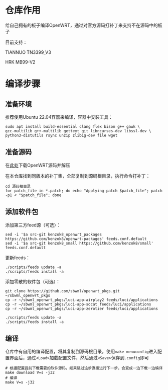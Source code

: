 # 仓库作用

给自己拥有的板子编译OpenWRT，通过对官方源码打补丁来支持不在源码中的板子

目前支持：

TIANNUO TN3399_V3

HRK MB99-V2

# 编译步骤

## 准备环境

推荐使用Ubuntu 22.04容器来编译，容器中安装工具：

```
sudo apt install build-essential clang flex bison g++ gawk \
gcc-multilib g++-multilib gettext git libncurses-dev libssl-dev \
python3-distutils rsync unzip zlib1g-dev file wget
```

## 准备源码

在[此处](https://github.com/openwrt/openwrt/releases)下载OpenWRT源码并解压

在本仓库找到同版本的补丁集，全部复制到源码根目录，执行命令打补丁：

```
cd 源码根目录
for patch_file in *.patch; do echo "Applying patch $patch_file"; patch -p1 < "$patch_file"; done
```

## 添加软件包

添加第三方feed源（可选）：

```
sed -i '$a src-git kenzok8_openwrt_packages https://github.com/kenzok8/openwrt-packages' feeds.conf.default
sed -i '$a src-git kenzok8_small https://github.com/kenzok8/small' feeds.conf.default
```

更新feeds：

```
./scripts/feeds update -a
./scripts/feeds install -a
```

添加零散的软件包（可选）：

```
git clone https://github.com/sbwml/openwrt_pkgs.git ~/sbwml_openwrt_pkgs
cp -r ~/sbwml_openwrt_pkgs/luci-app-airplay2 feeds/luci/applications
cp -r ~/sbwml_openwrt_pkgs/luci-app-socat feeds/luci/applications
cp -r ~/sbwml_openwrt_pkgs/luci-app-zerotier feeds/luci/applications

./scripts/feeds update -a
./scripts/feeds install -a
```

## 编译

仓库中有自用的编译配置，将其复制到源码根目录，使用`make menuconfig`进入配置界面后，通过`<Load>`加载配置文件，然后通过`<Save>`保存到`.config`即可

```
# 根据配置提前下载需要的软件源码，如果跳过这步直接进行下一步，会变成一边下载一边编译
make download V=s -j32
# 编译
make V=s -j32
```
